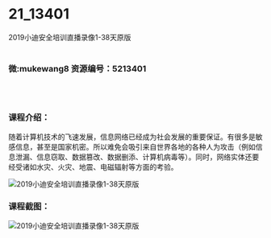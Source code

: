 # 21_13401
2019小迪安全培训直播录像1-38天原版
<br/></br>
<h3>微:mukewang8 资源编号：5213401</h3>
<br/></br>
<h3>课程介绍：</h3>
<p>随着计算机技术的飞速发展，信息网络已经成为社会发展的重要保证。有很多是敏感信息，甚至是国家机密。所以难免会吸引来自世界各地的各种人为攻击（例如信息泄漏、信息窃取、数据篡改、数据删添、计算机病毒等）。同时，网络实体还要经受诸如水灾、火灾、地震、电磁辐射等方面的考验。</p>
<p><img src="https://www.ko996.com/wp-content/uploads/img/2020/05/2-153-300x259.png" alt="2019小迪安全培训直播录像1-38天原版"></p>
<div class="info-desc">
<h3>课程截图：</h3>
<p><img src="https://www.ko996.com/wp-content/uploads/img/2020/05/1-161.png" alt="2019小迪安全培训直播录像1-38天原版"></p>


			
</div>
